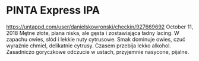 # PINTA Express IPA
https://untappd.com/user/danielskowronski/checkin/927669692
October 11, 2018
Mętne złote, piana niska, ale gęsta i zostawiająca ładny lacing. W zapachu owies, słód i lekkie nuty cytrusowe. Smak dominuje owies, czuć wyraźnie chmiel, delikatnie cytrusy. Czasem przebija lekko alkohol. Zasadniczo goryczkowe odczucie w ustach, przyjemnie nasycone, pijalne.